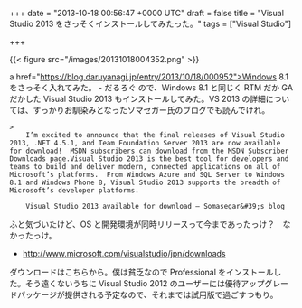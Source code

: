 
+++
date = "2013-10-18 00:56:47 +0000 UTC"
draft = false
title = "Visual Studio 2013 をさっそくインストールしてみたった。"
tags = ["Visual Studio"]

+++


{{< figure src="/images/20131018004352.png"  >}}

a href="https://blog.daruyanagi.jp/entry/2013/10/18/000952">Windows 8.1 をさっそく入れてみた。 - だるろぐ</a> ので、Windows 8.1 と同じく RTM だか GA だかした Visual Studio 2013 もインストールしてみた。VS 2013 の詳細については、すっかりお馴染みとなったソマセガー氏のブログでも読んでけれ。

    >
        I’m excited to announce that the final releases of Visual Studio 2013, .NET 4.5.1, and Team Foundation Server 2013 are now available for download!  MSDN subscribers can download from the MSDN Subscriber Downloads page.Visual Studio 2013 is the best tool for developers and teams to build and deliver modern, connected applications on all of Microsoft’s platforms.  From Windows Azure and SQL Server to Windows 8.1 and Windows Phone 8, Visual Studio 2013 supports the breadth of Microsoft’s developer platforms.

        Visual Studio 2013 available for download – Somasegar&#39;s blog
    
ふと気づいたけど、OS と開発環境が同時リリースって今まであったっけ？　なかったっけ。

<ul>
<li><a href="http://www.microsoft.com/visualstudio/jpn/downloads">http://www.microsoft.com/visualstudio/jpn/downloads</a></li>
</ul>ダウンロードはこちらから。僕は貧乏なので Professional をインストールした。そう遠くないうちに Visual Studio 2012 のユーザーには優待アップグレードパッケージが提供される予定なので、それまでは試用版で過ごすつもり。


